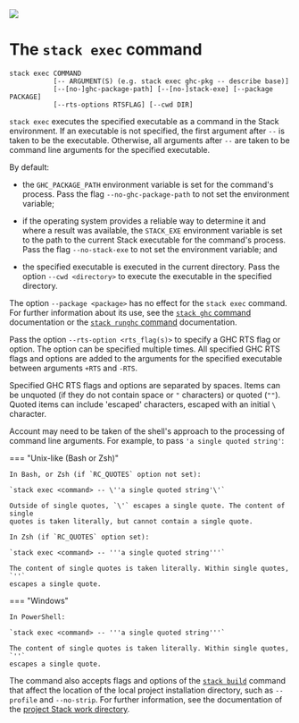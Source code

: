 <div class="hidden-warning"><a href="https://docs.haskellstack.org/"><img src="https://cdn.jsdelivr.net/gh/commercialhaskell/stack/doc/img/hidden-warning.svg"></a></div>

# The `stack exec` command

~~~text
stack exec COMMAND
           [-- ARGUMENT(S) (e.g. stack exec ghc-pkg -- describe base)]
           [--[no-]ghc-package-path] [--[no-]stack-exe] [--package PACKAGE]
           [--rts-options RTSFLAG] [--cwd DIR]
~~~

`stack exec` executes the specified executable as a command in the Stack
environment. If an executable is not specified, the first argument after `--` is
taken to be the executable. Otherwise, all arguments after `--` are taken to be
command line arguments for the specified executable.

By default:

* the `GHC_PACKAGE_PATH` environment variable is set for the command's process.
  Pass the flag `--no-ghc-package-path` to not set the environment variable;

* if the operating system provides a reliable way to determine it and where a
  result was available, the `STACK_EXE` environment variable is set to the path
  to the current Stack executable for the command's process. Pass the flag
  `--no-stack-exe` to not set the environment variable; and

* the specified executable is executed in the current directory. Pass the option
  `--cwd <directory>` to execute the executable in the specified directory.

The option `--package <package>` has no effect for the `stack exec` command. For
further information about its use, see the [`stack ghc` command](ghc_command.md)
documentation or the [`stack runghc` command](runghc_command.md) documentation.

Pass the option `--rts-option <rts_flag(s)>` to specify a GHC RTS flag or option.
The option can be specified multiple times. All specified GHC RTS flags and
options are added to the arguments for the specified executable between
arguments `+RTS` and `-RTS`.

Specified GHC RTS flags and options are separated by spaces. Items can be
unquoted (if they do not contain space or `"` characters) or quoted (`""`).
Quoted items can include 'escaped' characters, escaped with an initial `\`
character.

Account may need to be taken of the shell's approach to the processing of
command line arguments. For example, to pass `'a single quoted string'`:

=== "Unix-like (Bash or Zsh)"

    In Bash, or Zsh (if `RC_QUOTES` option not set):

    `stack exec <command> -- \''a single quoted string'\'`

    Outside of single quotes, `\'` escapes a single quote. The content of single
    quotes is taken literally, but cannot contain a single quote.

    In Zsh (if `RC_QUOTES` option set):

    `stack exec <command> -- '''a single quoted string'''`

    The content of single quotes is taken literally. Within single quotes, `''`
    escapes a single quote.

=== "Windows"

    In PowerShell:

    `stack exec <command> -- '''a single quoted string'''`

    The content of single quotes is taken literally. Within single quotes, `''`
    escapes a single quote.

The command also accepts flags and options of the
[`stack build`](build_command.md#flags-affecting-ghcs-behaviour) command that
affect the location of the local project installation directory, such as
`--profile` and `--no-strip`. For further information, see the documentation of
the [project Stack work directory](../topics/stack_work.md).
